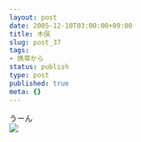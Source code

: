 ```yaml
---
layout: post
date: 2005-12-10T03:00:00+09:00
title: 木俣
slug: post_37
tags:
- 携帯から
status: publish
type: post
published: true
meta: {}
---
```

<div class="caption">うーん
</div>
<div class="photo"><img src="http://wo.skr.jp/images/uploads/blog-photo-1134169390.14-0.jpg" /></div>
